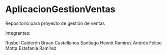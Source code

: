 # AplicacionGestionVentas
Repositorio para proyecto de gestión de ventas

Integrantes:

Rusbel Calderón
Bryan Castellanos
Santiago Hewitt Ramírez
Andrés Felipe Motta
Estefanía Ramírez
